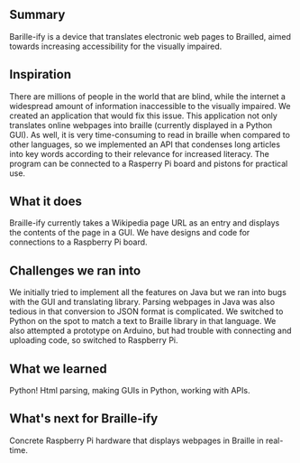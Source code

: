 ## Summary 
Barille-ify is a device that translates electronic web pages to Brailled, aimed towards increasing accessibility for the visually impaired. 

## Inspiration
There are millions of people in the world that are blind, while the internet a widespread amount of information inaccessible to the visually impaired. We created an application that would fix this issue. This application not only translates online webpages into braille (currently displayed in a Python GUI). As well, it is very time-consuming to read in braille when compared to other languages, so we implemented an API that condenses long articles into key words according to their relevance for increased literacy. The program can be connected to a Rasperry Pi board and pistons for practical use.

## What it does
Braille-ify currently takes a Wikipedia page URL as an entry and displays the contents of the page in a GUI. We have designs and code for connections to a Raspberry Pi board.

## Challenges we ran into
We initially tried to implement all the features on Java but we ran into bugs with the GUI and translating library. Parsing webpages in Java was also tedious in that conversion to JSON format is complicated. We switched to Python on the spot to match a text to Braille library in that language. We also attempted a prototype on Arduino, but had trouble with connecting and uploading code, so switched to Raspberry Pi.

## What we learned
Python!
Html parsing, making GUIs in Python, working with APIs.

## What's next for Braille-ify
Concrete Raspberry Pi hardware that displays webpages in Braille in real-time.

